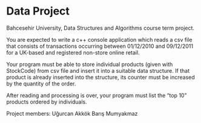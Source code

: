 # Data Project
Bahcesehir University, Data Structures and Algorithms course term project.

 
You are expected to write a c++ console application which reads a csv file that consists of transactions 
occurring between 01/12/2010 and 09/12/2011 for a UK-based and registered non-store online retail.

 
Your program must be able to store individual products (given with StockCode) from csv file and insert it 
into a suitable data structure. If that product is already inserted into the structure, its counter must be 
increased by the quantity of the order.  
 
After reading and processing is over, your program must list the “top 10” products ordered by individuals.  

Project members:
  Uğurcan Akkök
  Barış Mumyakmaz
